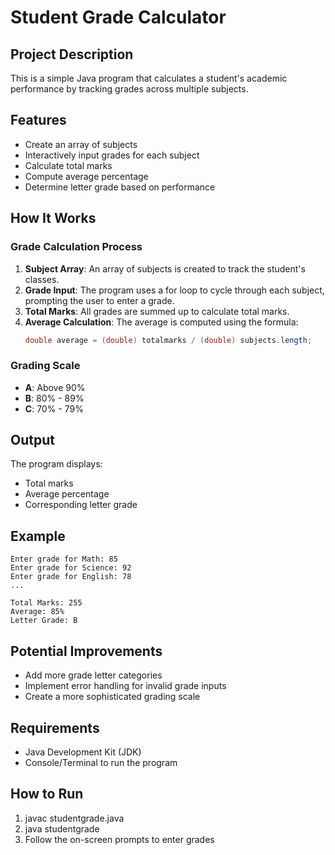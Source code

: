# Student Grade Calculator

## Project Description

This is a simple Java program that calculates a student's academic performance by tracking grades across multiple subjects.

## Features

- Create an array of subjects
- Interactively input grades for each subject
- Calculate total marks
- Compute average percentage
- Determine letter grade based on performance

## How It Works

### Grade Calculation Process

1. **Subject Array**: An array of subjects is created to track the student's classes.
2. **Grade Input**: The program uses a for loop to cycle through each subject, prompting the user to enter a grade.
3. **Total Marks**: All grades are summed up to calculate total marks.
4. **Average Calculation**: The average is computed using the formula:
   ```java
   double average = (double) totalmarks / (double) subjects.length;
   ```

### Grading Scale

- **A**: Above 90%
- **B**: 80% - 89%
- **C**: 70% - 79%

## Output

The program displays:
- Total marks
- Average percentage
- Corresponding letter grade

## Example

```
Enter grade for Math: 85
Enter grade for Science: 92
Enter grade for English: 78
...

Total Marks: 255
Average: 85%
Letter Grade: B
```

## Potential Improvements

- Add more grade letter categories
- Implement error handling for invalid grade inputs
- Create a more sophisticated grading scale

## Requirements

- Java Development Kit (JDK)
- Console/Terminal to run the program

## How to Run

1. javac studentgrade.java
2. java studentgrade
3. Follow the on-screen prompts to enter grades
